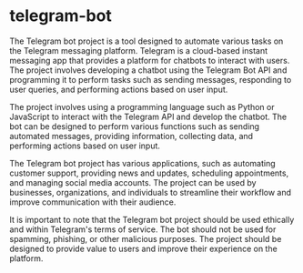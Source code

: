 # telegram-bot

The Telegram bot project is a tool designed to automate various tasks on the Telegram messaging platform. Telegram is a cloud-based instant messaging app that provides a platform for chatbots to interact with users. The project involves developing a chatbot using the Telegram Bot API and programming it to perform tasks such as sending messages, responding to user queries, and performing actions based on user input.

The project involves using a programming language such as Python or JavaScript to interact with the Telegram API and develop the chatbot. The bot can be designed to perform various functions such as sending automated messages, providing information, collecting data, and performing actions based on user input.

The Telegram bot project has various applications, such as automating customer support, providing news and updates, scheduling appointments, and managing social media accounts. The project can be used by businesses, organizations, and individuals to streamline their workflow and improve communication with their audience.

It is important to note that the Telegram bot project should be used ethically and within Telegram's terms of service. The bot should not be used for spamming, phishing, or other malicious purposes. The project should be designed to provide value to users and improve their experience on the platform.

